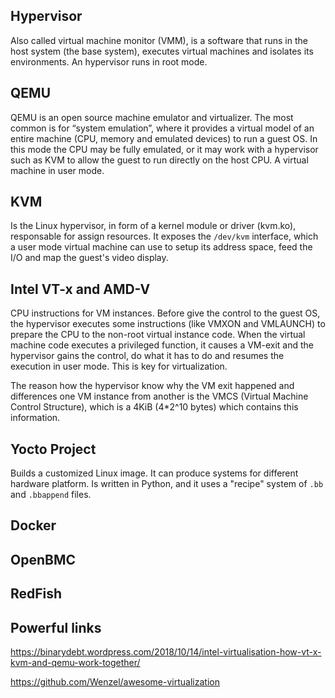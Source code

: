 ## Hypervisor
Also called virtual machine monitor (VMM), is a software that runs in the host system (the base system), executes virtual machines and isolates its environments. An hypervisor runs in root mode.

## QEMU
QEMU is an open source machine emulator and virtualizer.  The most common is for “system emulation”, where it provides a virtual model of an entire machine (CPU, memory and emulated devices) to run a guest OS. In this mode the CPU may be fully emulated, or it may work with a hypervisor such as KVM to allow the guest to run directly on the host CPU. A virtual machine in user mode.

## KVM
Is the Linux hypervisor, in form of a kernel module or driver (kvm.ko), responsable for assign resources. It exposes the `/dev/kvm` interface, which a user mode virtual machine can use to setup its address space, feed the I/O and map the guest's video display. 

## Intel VT-x and AMD-V
CPU instructions for VM instances. Before give the control to the guest OS, the hypervisor executes some instructions (like VMXON and VMLAUNCH) to prepare the CPU to the non-root virtual instance code. When the virtual machine code executes a privileged function, it causes a VM-exit and the hypervisor gains the control, do what it has to do and resumes the execution in user mode. This is key for virtualization.

The reason how the hypervisor know why the VM exit happened and differences one VM instance from another is the VMCS (Virtual Machine Control Structure), which is a 4KiB (4*2^10 bytes) which contains this information.

## Yocto Project
Builds a customized Linux image. It can produce systems for different hardware platform. Is written in Python, and it uses a "recipe" system of `.bb` and `.bbappend` files.

## Docker

## OpenBMC

## RedFish

## Powerful links

https://binarydebt.wordpress.com/2018/10/14/intel-virtualisation-how-vt-x-kvm-and-qemu-work-together/

https://github.com/Wenzel/awesome-virtualization